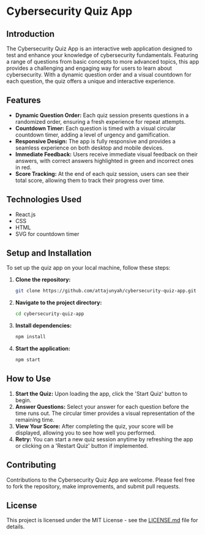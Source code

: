 # Cybersecurity Quiz App

## Introduction
The Cybersecurity Quiz App is an interactive web application designed to test and enhance your knowledge of cybersecurity fundamentals. Featuring a range of questions from basic concepts to more advanced topics, this app provides a challenging and engaging way for users to learn about cybersecurity. With a dynamic question order and a visual countdown for each question, the quiz offers a unique and interactive experience.

## Features
- **Dynamic Question Order:** Each quiz session presents questions in a randomized order, ensuring a fresh experience for repeat attempts.
- **Countdown Timer:** Each question is timed with a visual circular countdown timer, adding a level of urgency and gamification.
- **Responsive Design:** The app is fully responsive and provides a seamless experience on both desktop and mobile devices.
- **Immediate Feedback:** Users receive immediate visual feedback on their answers, with correct answers highlighted in green and incorrect ones in red.
- **Score Tracking:** At the end of each quiz session, users can see their total score, allowing them to track their progress over time.

## Technologies Used
- React.js
- CSS
- HTML
- SVG for countdown timer

## Setup and Installation
To set up the quiz app on your local machine, follow these steps:

1. **Clone the repository:**
   ```bash
   git clone https://github.com/attajunyah/cybersecurity-quiz-app.git
   ```
2. **Navigate to the project directory:**
   ```bash
   cd cybersecurity-quiz-app
   ```
3. **Install dependencies:**
   ```bash
   npm install
   ```
4. **Start the application:**
   ```bash
   npm start
   ```

## How to Use
1. **Start the Quiz:** Upon loading the app, click the 'Start Quiz' button to begin.
2. **Answer Questions:** Select your answer for each question before the time runs out. The circular timer provides a visual representation of the remaining time.
3. **View Your Score:** After completing the quiz, your score will be displayed, allowing you to see how well you performed.
4. **Retry:** You can start a new quiz session anytime by refreshing the app or clicking on a 'Restart Quiz' button if implemented.

## Contributing
Contributions to the Cybersecurity Quiz App are welcome. Please feel free to fork the repository, make improvements, and submit pull requests.

## License
This project is licensed under the MIT License - see the [LICENSE.md](LICENSE) file for details.
